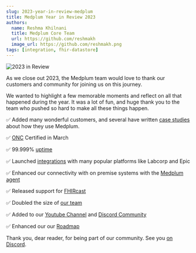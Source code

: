 ```yaml
---
slug: 2023-year-in-review-medplum
title: Medplum Year in Review 2023
authors:
  name: Reshma Khilnani
  title: Medplum Core Team
  url: https://github.com/reshmakh
  image_url: https://github.com/reshmakh.png
tags: [integration, fhir-datastore]
---
```


![2023 in Review](/img/blog/2023-in-review.png)

As we close out 2023, the Medplum team would love to thank our customers and community for joining us on this journey.

We wanted to highlight a few memorable moments and reflect on all that happened during the year. It was a lot of fun, and huge thank you to the team who pushed so hard to make all these things happen.

✅ Added many wonderful customers, and several have written [case studies](https://www.medplum.com/case-studies) about how they use Medplum.

✅ [ONC](/docs/compliance/onc) Certified in March

✅ 99.999% [uptime](https://status.medplum.com)

✅ Launched [integrations](/docs/integration) with many popular platforms like Labcorp and Epic

✅ Enhanced our connectivity with on premise systems with the [Medplum agent](/docs/agent)

✅ Released support for [FHIRcast](/docs/fhircast)

✅ Doubled the size of [our team](/about)

✅ Added to our [Youtube Channel](https://www.youtube.com/channel/UCu_sS6aXEHz3GPk2NTugtJA) and [Discord Community](https://discord.gg/medplum)

✅ Enhanced our our [Roadmap](https://github.com/orgs/medplum/projects/1)

Thank you, dear reader, for being part of our community. See you [on Discord](https://discord.gg/medplum).
